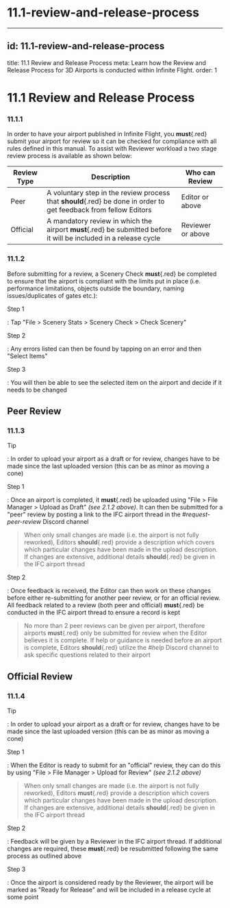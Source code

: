 # 11.1-review-and-release-process

---

## id: 11.1-review-and-release-process
title: 11.1 Review and Release Process
meta: Learn how the Review and Release Process for 3D Airports is conducted within Infinite Flight.
order: 1

# 11.1 Review and Release Process

### 11.1.1

In order to have your airport published in Infinite Flight, you **must**{.red} submit your airport for review so it can be checked for compliance with all rules defined in this manual. To assist with Reviewer workload a two stage review process is available as shown below:

| **Review Type** | **Description**                                                                                                   | **Who can Review** |
| --------------- | ----------------------------------------------------------------------------------------------------------------- | ------------------ |
| Peer            | A voluntary step in the review process that **should**{.red} be done in order to get feedback from fellow Editors | Editor or above    |
| Official        | A mandatory review in which the airport **must**{.red} be submitted before it will be included in a release cycle | Reviewer or above  |

### 11.1.2

Before submitting for a review, a Scenery Check **must**{.red} be completed to ensure that the airport is compliant with the limits put in place (i.e. performance limitations, objects outside the boundary, naming issues/duplicates of gates etc.):

Step 1

: Tap "File > Scenery Stats > Scenery Check > Check Scenery"

Step 2

: Any errors listed can then be found by tapping on an error and then "Select Items"

Step 3

: You will then be able to see the selected item on the airport and decide if it needs to be changed

## Peer Review

### 11.1.3

Tip

: In order to upload your airport as a draft or for review, changes have to be made since the last uploaded version (this can be as minor as moving a cone)

Step 1

: Once an airport is completed, it **must**{.red} be uploaded using "File > File Manager > Upload as Draft" *(see 2.1.2 above)*. It can then be submitted for a "peer" review by posting a link to the IFC airport thread in the *#request-peer-review* Discord channel

> When only small changes are made (i.e. the airport is not fully reworked), Editors **should**{.red} provide a description which covers which particular changes have been made in the upload description. If changes are extensive, additional details **should**{.red} be given in the IFC airport thread

Step 2

: Once feedback is received, the Editor can then work on these changes before either re-submitting for another peer review, or for an official review. All feedback related to a review (both peer and official) **must**{.red} be conducted in the IFC airport thread to ensure a record is kept

> No more than 2 peer reviews can be given per airport, therefore airports **must**{.red} only be submitted for review when the Editor believes it is complete. If help or guidance is needed before an airport is complete, Editors **should**{.red} utilize the *#help* Discord channel to ask specific questions related to their airport

## Official Review

### 11.1.4

Tip

: In order to upload your airport as a draft or for review, changes have to be made since the last uploaded version (this can be as minor as moving a cone)

Step 1

: When the Editor is ready to submit for an "official" review, they can do this by using "File > File Manager > Upload for Review" *(see 2.1.2 above)*

> When only small changes are made (i.e. the airport is not fully reworked), Editors **must**{.red} provide a description which covers which particular changes have been made in the upload description. If changes are extensive, additional details **should**{.red} be given in the IFC airport thread

Step 2

: Feedback will be given by a Reviewer in the IFC airport thread. If additional changes are required, these **must**{.red} be resubmitted following the same process as outlined above

Step 3

: Once the airport is considered ready by the Reviewer, the airport will be marked as "Ready for Release" and will be included in a release cycle at some point

